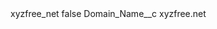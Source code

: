 <?xml version="1.0" encoding="UTF-8"?>
<CustomMetadata xmlns="http://soap.sforce.com/2006/04/metadata" xmlns:xsi="http://www.w3.org/2001/XMLSchema-instance" xmlns:xsd="http://www.w3.org/2001/XMLSchema">
    <label>xyzfree_net</label>
    <protected>false</protected>
    <values>
        <field>Domain_Name__c</field>
        <value xsi:type="xsd:string">xyzfree.net</value>
    </values>
</CustomMetadata>
